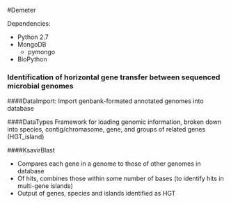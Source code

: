 #Demeter

Dependencies:
* Python 2.7
* MongoDB
  * pymongo
* BioPython

### Identification of horizontal gene transfer between sequenced microbial genomes

####DataImport:
Import genbank-formated annotated genomes into database

####DataTypes
Framework for loading genomic information, broken down into species, contig/chromasome, gene, and groups of related genes (HGT_island)

####KsavirBlast
* Compares each gene in a genome to those of other genomes in database
* Of hits, combines those within some number of bases (to identify hits in multi-gene islands)
* Output of genes, species and islands identified as HGT
